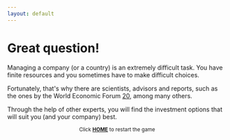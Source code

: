 ```yaml
---
layout: default
---
```


# Great question!

Managing a company (or a country) is an extremely difficult task. You have finite resources and you sometimes have to make difficult choices. 

Fortunately, that's why there are scientists, advisors and reports, such as the ones by the World Economic Forum [20](https://sararodrig.github.io/workforce-future/references), among many others. 

Through the help of other experts, you will find the investment options that will suit you (and your company) best. 

<small><center>Click <a href="{{ site.baseurl }}"><b>HOME</b></a> to restart the game</center></small>
